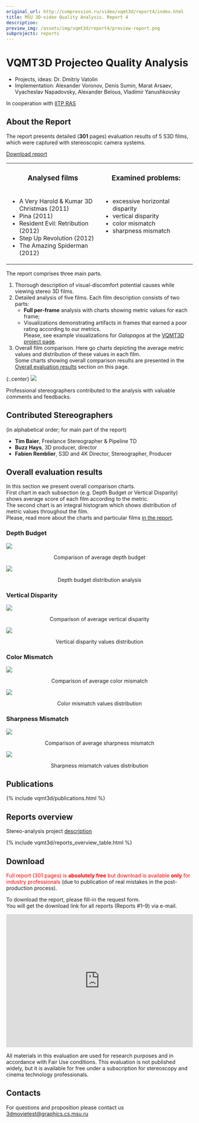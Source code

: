 ```yaml
---
original_url: http://compression.ru/video/vqmt3d/report4/index.html
title: MSU 3D-video Quality Analysis. Report 4
description: 
preview_img: /assets/img/vqmt3d/report4/preview-report.png
subprojects: reports
---
```


# VQMT3D Projecteo Quality Analysis

* Projects, ideas: Dr. Dmitriy Vatolin
* Implementation: Alexander Voronov, Denis Sumin, Marat Arsaev, Vyacheslav Napadovsky, Alexander Belous, Vladimir Yanushkovsky

In cooperation with [IITP RAS](http://www.iitp.ru/en/about)

## About the Report

The report presents detailed (**301** pages) evaluation results of 5 S3D
films, which were captured with stereoscopic camera systems.

[Download
report](/stereo_quality/report4.html#download)

<table class="center">
<colgroup>
<col style="width: 50%" />
<col style="width: 50%" />
</colgroup>
<tbody>
<tr class="odd" style="text-align: center">
<td><h3 id="analysed-films">Analysed films</h3></td>
<td><h3 id="examined-problems">Examined problems:</h3></td>
</tr>
<tr class="even" style="vertical-align: top;">
<td><ul>
<li> A Very Harold &amp; Kumar 3D Christmas (2011)</li>
<li> Pina (2011)</li>
<li> Resident Evil: Retribution (2012)</li>
<li> Step Up Revolution (2012)</li>
<li> The Amazing Spiderman (2012)</li>
</ul></td>
<td><ul>
<li> excessive horizontal disparity</li>
<li> vertical disparity</li>
<li> color mismatch</li>
<li> sharpness mismatch</li>
</ul></td>
</tr>
</tbody>
</table>

The report comprises three main parts.

1.  Thorough description of visual-discomfort potential causes while
    viewing stereo 3D films.
2.  Detailed analysis of five films. Each film description consists of
    two parts:
    -   **Full per-frame** analysis with charts showing metric values
        for each frame;
    -   Visualizations demonstrating artifacts in frames that earned a
        poor rating according to our metrics.  
        Please, see example visualizations for *Galapagos* at the
        [VQMT3D project
        page](/stereo_quality/vqmt3d.html#visualizations).
3.  Overall film comparison. Here go charts depicting the average metric
    values and distribution of these values in each film.  
    Some charts showing overall comparison results are presented in the
    [Overall evaluation
    results](/stereo_quality/report4.html#overall_results)
    section on this page.

{:.center}
![](/assets/img/vqmt3d/report4/c2.gif)

Professional stereographers contributed to the analysis with valuable
comments and feedbacks.

## Contributed Stereographers

(in alphabetical order; for main part of the report)

-   **Tim Baier**, Freelance Stereographer & Pipeline TD
-   **Buzz Hays**, 3D producer, director
-   **Fabien Remblier**, S3D and 4K Director, Stereographer, Producer

<span id="overall_results"></span>

## Overall evaluation results

In this section we present overall comparison charts.  
First chart in each subsection (e.g. Depth Budget or Vertical Disparity)
shows average score of each film according to the metric.  
The second chart is an integral histogram which shows distribution of
metric values throughout the film.  
Please, read more about the charts and particular films [in the
report](/stereo_quality/report4.html#download).

### Depth Budget

[![](/assets/img/vqmt3d/report4/depth_budget_vs_release_date.png)](/assets/img/vqmt3d/report4/depth_budget_vs_release_date.png)

<div style="text-align: center;">Comparison of average depth budget</div>

[![](/assets/img/vqmt3d/report4/depth_budget_integral_histogram.png)](/assets/img/vqmt3d/report4/depth_budget_integral_histogram.png)

<div style="text-align: center;">Depth budget distribution analysis</div>

### Vertical Disparity

[![](/assets/img/vqmt3d/report4/vertical_parallax_vs_release_date.png)](/assets/img/vqmt3d/report4/vertical_parallax_vs_release_date.png)

<div style="text-align: center;">Comparison of average vertical disparity</div>

[![](/assets/img/vqmt3d/report4/vertical_parallax_integral_histogram.png)](/assets/img/vqmt3d/report4/vertical_parallax_integral_histogram.png)

<div style="text-align: center;">Vertical disparity values distribution</div>

### Color Mismatch

[![](/assets/img/vqmt3d/report4/color_mismatch_vs_release_date.png)](/assets/img/vqmt3d/report4/color_mismatch_vs_release_date.png)

<div style="text-align: center;">Comparison of average color mismatch</div>

[![](/assets/img/vqmt3d/report4/color_mismatch_integral_histogram.png)](/assets/img/vqmt3d/report4/color_mismatch_integral_histogram.png)

<div style="text-align: center;">Color mismatch values distribution</div>

### Sharpness Mismatch

[![](/assets/img/vqmt3d/report4/sharpness_mismatch_vs_release_date.png)](/assets/img/vqmt3d/report4/sharpness_mismatch_vs_release_date.png)

<div style="text-align: center;">Comparison of average sharpness mismatch</div>

[![](/assets/img/vqmt3d/report4/sharpness_mismatch_integral_histogram.png)](/assets/img/vqmt3d/report4/sharpness_mismatch_integral_histogram.png)

<div style="text-align: center;">Sharpness mismatch values distribution</div>

## Publications

{% include vqmt3d/publications.html %}

## Reports overview

Stereo-analysis project
[description](http://compression.ru/video/vqmt3d/)

{% include vqmt3d/reports_overview_table.html %}

<span id="download"></span>

## Download

<span style="color: red">Full report (301 pages) is **absolutely free**
but download is available **only** for industry professionals</span>
(due to publication of real mistakes in the post-production process).

To download the report, please fill-in the request form.  
You will get the download link for all reports (Reports \#1–9) via
e-mail.

<iframe src="https://download.compression.ru/mailer/form.php?ReportName=Report%204" width="100%" height="360px" frameborder="0" marginheight="0" marginwidth="0">Loading...</iframe>

All materials in this evaluation are used for research purposes and in
accordance with Fair Use conditions. This evaluation is not published
widely, but it is available for free under a subscription for
stereoscopy and cinema technology professionals.

## Contacts

For questions and proposition please contact us <3dmovietest@graphics.cs.msu.ru>
